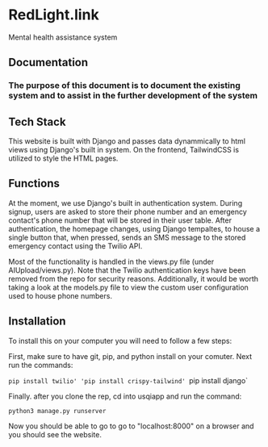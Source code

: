 # RedLight.link
Mental health assistance system

## Documentation

### The purpose of this document is to document the existing system and to assist in the further development of the system

## Tech Stack

This website is built with Django and passes data dynammically to html views using Django's built in system. On the frontend, TailwindCSS is utilized to style the HTML pages. 

## Functions

At the moment, we use Django's built in authentication system. During signup, users are asked to store their phone number and an emergency contact's phone number that will be stored in their user table. After authentication, the homepage changes, using Django tempaltes, to house a single button that, when pressed, sends an SMS message to the stored emergency contact using the Twilio API.

Most of the functionality is handled in the views.py file (under AIUpload/views.py). Note that the Twilio authentication keys have been removed from the repo for security reasons. Additionally, it would be worth taking a look at the models.py file to view the custom user configuration used to house phone numbers.

## Installation 

To install this on your computer you will need to follow a few steps:

First, make sure to have git, pip, and python install on your comuter. Next run the commands:

`pip install twilio'
'pip install crispy-tailwind'
`pip install django`

Finally. after you clone the rep, cd into usqiapp and run the command:

`python3 manage.py runserver`

Now you should be able to go to go to "localhost:8000" on a browser and you should see the website.

